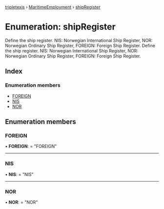 [tripletexjs](../README.md) › [MaritimeEmployment](../modules/maritimeemployment.md) › [shipRegister](maritimeemployment.shipregister.md)

# Enumeration: shipRegister

Define the ship register. NIS: Norwegian International Ship Register, NOR: Norwegian Ordinary Ship Register, FOREIGN: Foreign Ship Register.
Define the ship register. NIS: Norwegian International Ship Register, NOR: Norwegian Ordinary Ship Register, FOREIGN: Foreign Ship Register.

## Index

### Enumeration members

* [FOREIGN](maritimeemployment.shipregister.md#foreign)
* [NIS](maritimeemployment.shipregister.md#nis)
* [NOR](maritimeemployment.shipregister.md#nor)

## Enumeration members

###  FOREIGN

• **FOREIGN**: = "FOREIGN"

___

###  NIS

• **NIS**: = "NIS"

___

###  NOR

• **NOR**: = "NOR"
